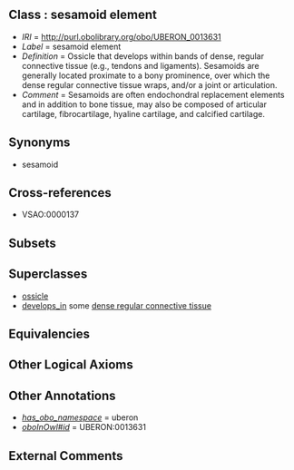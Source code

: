 
## Class : sesamoid element

 * *IRI* = http://purl.obolibrary.org/obo/UBERON_0013631
 * *Label* = sesamoid element
 * *Definition* = Ossicle that develops within bands of dense, regular connective tissue (e.g., tendons and ligaments). Sesamoids are generally located proximate to a bony prominence, over which the dense regular connective tissue wraps, and/or a joint or articulation.
 * *Comment* = Sesamoids are often endochondral replacement elements and in addition to bone tissue, may also be composed of articular cartilage, fibrocartilage, hyaline cartilage, and calcified cartilage.

## Synonyms

 * sesamoid

## Cross-references

 * VSAO:0000137

## Subsets


## Superclasses

 * [ossicle](../../UBERON/11/UBERON_0010911.md)
 * [develops_in](../../RO/26/RO_0002226.md) some [dense regular connective tissue](../../UBERON/46/UBERON_0007846.md)

## Equivalencies


## Other Logical Axioms


## Other Annotations

 * *[has_obo_namespace](../../ce/oboInOwl#hasOBONamespace.md)* = uberon
 * *[oboInOwl#id](../../id/oboInOwl#id.md)* = UBERON:0013631

## External Comments

